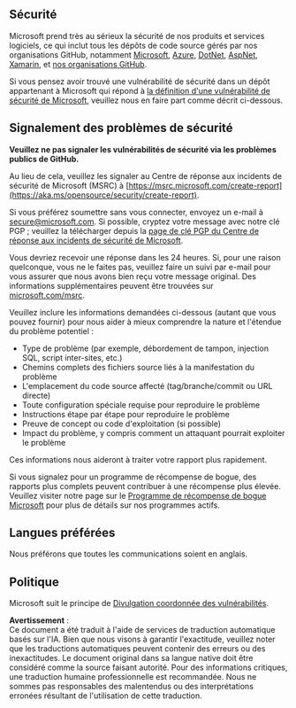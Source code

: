 ## Sécurité

Microsoft prend très au sérieux la sécurité de nos produits et services logiciels, ce qui inclut tous les dépôts de code source gérés par nos organisations GitHub, notamment [Microsoft](https://github.com/Microsoft), [Azure](https://github.com/Azure), [DotNet](https://github.com/dotnet), [AspNet](https://github.com/aspnet), [Xamarin](https://github.com/xamarin), et [nos organisations GitHub](https://opensource.microsoft.com/).

Si vous pensez avoir trouvé une vulnérabilité de sécurité dans un dépôt appartenant à Microsoft qui répond à [la définition d'une vulnérabilité de sécurité de Microsoft](https://aka.ms/opensource/security/definition), veuillez nous en faire part comme décrit ci-dessous.

## Signalement des problèmes de sécurité

**Veuillez ne pas signaler les vulnérabilités de sécurité via les problèmes publics de GitHub.**

Au lieu de cela, veuillez les signaler au Centre de réponse aux incidents de sécurité de Microsoft (MSRC) à [https://msrc.microsoft.com/create-report](https://aka.ms/opensource/security/create-report).

Si vous préférez soumettre sans vous connecter, envoyez un e-mail à [secure@microsoft.com](mailto:secure@microsoft.com). Si possible, cryptez votre message avec notre clé PGP ; veuillez la télécharger depuis la [page de clé PGP du Centre de réponse aux incidents de sécurité de Microsoft](https://aka.ms/opensource/security/pgpkey).

Vous devriez recevoir une réponse dans les 24 heures. Si, pour une raison quelconque, vous ne le faites pas, veuillez faire un suivi par e-mail pour vous assurer que nous avons bien reçu votre message original. Des informations supplémentaires peuvent être trouvées sur [microsoft.com/msrc](https://aka.ms/opensource/security/msrc). 

Veuillez inclure les informations demandées ci-dessous (autant que vous pouvez fournir) pour nous aider à mieux comprendre la nature et l'étendue du problème potentiel :

  * Type de problème (par exemple, débordement de tampon, injection SQL, script inter-sites, etc.)
  * Chemins complets des fichiers source liés à la manifestation du problème
  * L'emplacement du code source affecté (tag/branche/commit ou URL directe)
  * Toute configuration spéciale requise pour reproduire le problème
  * Instructions étape par étape pour reproduire le problème
  * Preuve de concept ou code d'exploitation (si possible)
  * Impact du problème, y compris comment un attaquant pourrait exploiter le problème

Ces informations nous aideront à traiter votre rapport plus rapidement.

Si vous signalez pour un programme de récompense de bogue, des rapports plus complets peuvent contribuer à une récompense plus élevée. Veuillez visiter notre page sur le [Programme de récompense de bogue Microsoft](https://aka.ms/opensource/security/bounty) pour plus de détails sur nos programmes actifs.

## Langues préférées

Nous préférons que toutes les communications soient en anglais.

## Politique

Microsoft suit le principe de [Divulgation coordonnée des vulnérabilités](https://aka.ms/opensource/security/cvd).

**Avertissement** :  
Ce document a été traduit à l'aide de services de traduction automatique basés sur l'IA. Bien que nous visons à garantir l'exactitude, veuillez noter que les traductions automatiques peuvent contenir des erreurs ou des inexactitudes. Le document original dans sa langue native doit être considéré comme la source faisant autorité. Pour des informations critiques, une traduction humaine professionnelle est recommandée. Nous ne sommes pas responsables des malentendus ou des interprétations erronées résultant de l'utilisation de cette traduction.